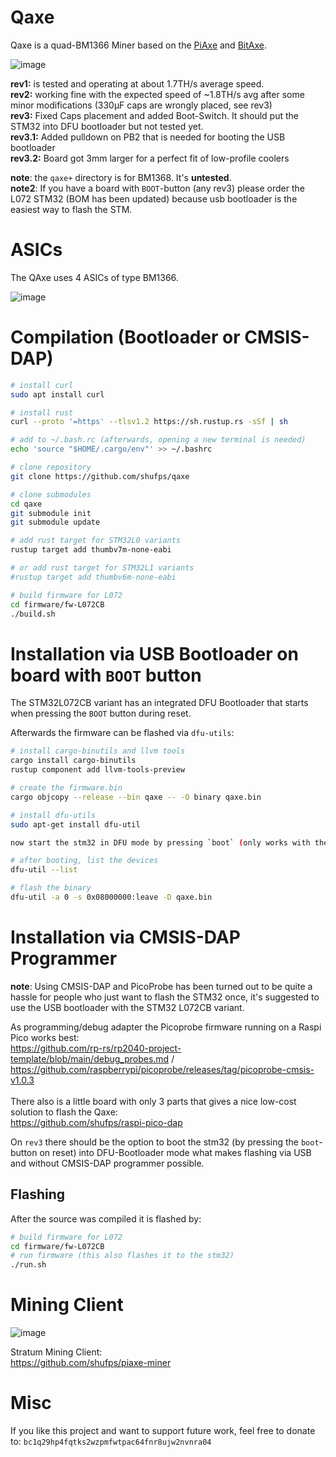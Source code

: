 # Qaxe

Qaxe is a  quad-BM1366 Miner based on the [PiAxe](https://github.com/shufps/piaxe) and [BitAxe](https://github.com/skot/bitaxe/tree/ultra-v1.3).

![image](https://github.com/shufps/qaxe/assets/3079832/4f741daf-940c-4ba4-a477-e8de91f4513c)

**rev1:** is tested and operating at about 1.7TH/s average speed.<br>
**rev2:** working fine with the expected speed of ~1.8TH/s avg after some minor modifications (330µF caps are wrongly placed, see rev3)<br>
**rev3:** Fixed Caps placement and added Boot-Switch. It should put the STM32 into DFU bootloader but not tested yet.<br>
**rev3.1:** Added pulldown on PB2 that is needed for booting the USB bootloader<br>
**rev3.2:** Board got 3mm larger for a perfect fit of low-profile coolers<br>


**note**: the `qaxe+` directory is for BM1368. It's **untested**.<br>
**note2**: If you have a board with `BOOT`-button (any rev3) please order the L072 STM32 (BOM has been updated) because usb bootloader is the easiest way to flash the STM.<br>

ASICs
=====

The QAxe uses 4 ASICs of type BM1366.

![image](https://github.com/shufps/qaxe/assets/3079832/da4b85cf-e7ba-4073-ae0d-08c4e82d4b8e)


Compilation (Bootloader or CMSIS-DAP)
======================================

```bash
# install curl
sudo apt install curl

# install rust
curl --proto '=https' --tlsv1.2 https://sh.rustup.rs -sSf | sh

# add to ~/.bash.rc (afterwards, opening a new terminal is needed)
echo 'source "$HOME/.cargo/env"' >> ~/.bashrc

# clone repository
git clone https://github.com/shufps/qaxe

# clone submodules
cd qaxe
git submodule init
git submodule update

# add rust target for STM32L0 variants
rustup target add thumbv7m-none-eabi

# or add rust target for STM32L1 variants
#rustup target add thumbv6m-none-eabi

# build firmware for L072
cd firmware/fw-L072CB
./build.sh
```

Installation via USB Bootloader on board with `BOOT` button
===========================================================
The STM32L072CB variant has an integrated DFU Bootloader that starts when pressing the `BOOT` button during reset.

Afterwards the firmware can be flashed via `dfu-utils`:

```bash
# install cargo-binutils and llvm tools
cargo install cargo-binutils
rustup component add llvm-tools-preview

# create the firmware.bin
cargo objcopy --release --bin qaxe -- -O binary qaxe.bin

# install dfu-utils
sudo apt-get install dfu-util

now start the stm32 in DFU mode by pressing `boot` (only works with the STM32L072CB variant)

# after booting, list the devices
dfu-util --list

# flash the binary
dfu-util -a 0 -s 0x08000000:leave -D qaxe.bin
```


Installation via CMSIS-DAP Programmer
=====================================

**note**: Using CMSIS-DAP and PicoProbe has been turned out to be quite a hassle for people who just want to flash the STM32 once, it's suggested to use the USB bootloader with the STM32 L072CB variant.

As programming/debug adapter the Picoprobe firmware running on a Raspi Pico works best: <br>
https://github.com/rp-rs/rp2040-project-template/blob/main/debug_probes.md / https://github.com/raspberrypi/picoprobe/releases/tag/picoprobe-cmsis-v1.0.3
<br>
<br>
There also is a little board with only 3 parts that gives a nice low-cost solution to flash the Qaxe:<br>
https://github.com/shufps/raspi-pico-dap

On `rev3` there should be the option to boot the stm32 (by pressing the `boot`-button on reset) into DFU-Bootloader mode what makes flashing via USB and without CMSIS-DAP programmer possible.

## Flashing

After the source was compiled it is flashed by:

```bash
# build firmware for L072
cd firmware/fw-L072CB
# run firmware (this also flashes it to the stm32)
./run.sh
```



Mining Client
=============

![image](https://github.com/shufps/qaxe/assets/3079832/5afb98b6-9153-454f-adc0-137706cad032)




Stratum Mining Client:<br>
https://github.com/shufps/piaxe-miner

Misc
====
If you like this project and want to support future work, feel free to donate to:
`bc1q29hp4fqtks2wzpmfwtpac64fnr8ujw2nvnra04`
